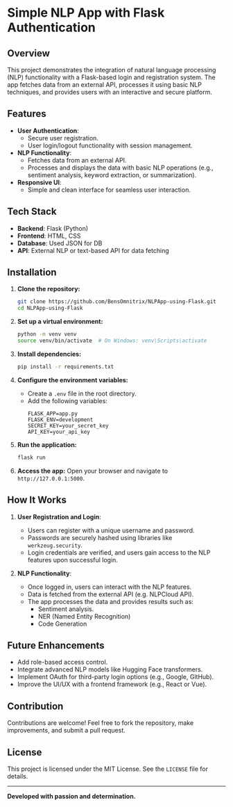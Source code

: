 # Simple NLP App with Flask Authentication

## Overview
This project demonstrates the integration of natural language processing (NLP) functionality with a Flask-based login and registration system. The app fetches data from an external API, processes it using basic NLP techniques, and provides users with an interactive and secure platform.

## Features
- **User Authentication**:
  - Secure user registration.
  - User login/logout functionality with session management.
- **NLP Functionality**:
  - Fetches data from an external API.
  - Processes and displays the data with basic NLP operations (e.g., sentiment analysis, keyword extraction, or summarization).
- **Responsive UI**:
  - Simple and clean interface for seamless user interaction.

## Tech Stack
- **Backend**: Flask (Python)
- **Frontend**: HTML, CSS
- **Database**: Used JSON for DB
- **API**: External NLP or text-based API for data fetching

## Installation
1. **Clone the repository:**
   ```bash
   git clone https://github.com/BensOmnitrix/NLPApp-using-Flask.git
   cd NLPApp-using-Flask
   ```

2. **Set up a virtual environment:**
   ```bash
   python -m venv venv
   source venv/bin/activate  # On Windows: venv\Scripts\activate
   ```

3. **Install dependencies:**
   ```bash
   pip install -r requirements.txt
   ```

4. **Configure the environment variables:**
   - Create a `.env` file in the root directory.
   - Add the following variables:
     ```env
     FLASK_APP=app.py
     FLASK_ENV=development
     SECRET_KEY=your_secret_key
     API_KEY=your_api_key
     ```

5. **Run the application:**
   ```bash
   flask run
   ```

6. **Access the app:**
   Open your browser and navigate to `http://127.0.0.1:5000`.

## How It Works
1. **User Registration and Login**:
   - Users can register with a unique username and password.
   - Passwords are securely hashed using libraries like `werkzeug.security`.
   - Login credentials are verified, and users gain access to the NLP features upon successful login.

2. **NLP Functionality**:
   - Once logged in, users can interact with the NLP features.
   - Data is fetched from the external API (e.g. NLPCloud API).
   - The app processes the data and provides results such as:
     - Sentiment analysis.
     - NER (Named Entity Recognition)
     - Code Generation

## Future Enhancements
- Add role-based access control.
- Integrate advanced NLP models like Hugging Face transformers.
- Implement OAuth for third-party login options (e.g., Google, GitHub).
- Improve the UI/UX with a frontend framework (e.g., React or Vue).

## Contribution
Contributions are welcome! Feel free to fork the repository, make improvements, and submit a pull request.

## License
This project is licensed under the MIT License. See the `LICENSE` file for details.

---

**Developed with passion and determination.**

